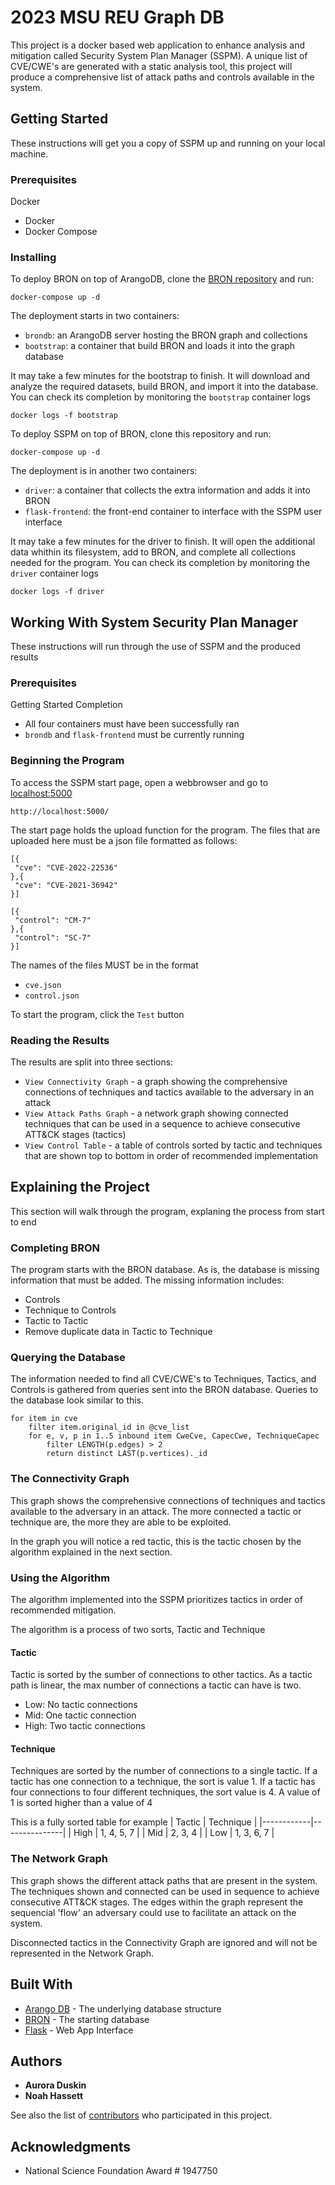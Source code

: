 # 2023 MSU REU Graph DB

This project is a docker based web application to enhance analysis and mitigation called Security System Plan Manager (SSPM).
A unique list of CVE/CWE's are generated with a static analysis tool, this project will produce a comprehensive list of attack paths and controls available in the system.

## Getting Started

These instructions will get you a copy of SSPM up and running on your local machine. 

### Prerequisites

Docker
- Docker
- Docker Compose

### Installing

To deploy BRON on top of ArangoDB, clone the [BRON repository](https://github.com/ALFA-group/BRON) and run:
```
docker-compose up -d
```
The deployment starts in two containers:
- `brondb`: an ArangoDB server hosting the BRON graph and collections
- `bootstrap`: a container that build BRON and loads it into the graph database

It may take a few minutes for the bootstrap to finish. It will download and analyze the required datasets,
build BRON, and import it into the database. You can check its completion by monitoring the `bootstrap` container logs
```
docker logs -f bootstrap
```

To deploy SSPM on top of BRON, clone this repository and run:
```
docker-compose up -d
```
The deployment is in another two containers:
- `driver`: a container that collects the extra information and adds it into BRON
- `flask-frontend`: the front-end container to interface with the SSPM user interface

It may take a few minutes for the driver to finish. It will open the additional data whithin its filesystem,
add to BRON, and complete all collections needed for the program. You can check its completion by monitoring
the `driver` container logs
```
docker logs -f driver
```
## Working With System Security Plan Manager

These instructions will run through the use of SSPM and the produced results

### Prerequisites

Getting Started Completion
- All four containers must have been successfully ran
- `brondb` and `flask-frontend` must be currently running

### Beginning the Program

To access the SSPM start page, open a webbrowser and go to [localhost:5000](http://localhost:5000/)
```
http://localhost:5000/
```

The start page holds the upload function for the program.
The files that are uploaded here must be a json file formatted as follows:
 ```
 [{
  "cve": "CVE-2022-22536"
},{
  "cve": "CVE-2021-36942"
}]
 ```
 ```
 [{
  "control": "CM-7"
},{
  "control": "SC-7"
}]
 ```

 The names of the files MUST be in the format
 - `cve.json`
 - `control.json`

 To start the program, click the `Test` button

 ### Reading the Results

The results are split into three sections:
- `View Connectivity Graph` - a graph showing the comprehensive connections of techniques and tactics available to the adversary in an attack
- `View Attack Paths Graph` - a network graph showing connected techniques that can be used in a sequence to achieve consecutive ATT&CK stages (tactics)
- `View Control Table` - a table of controls sorted by tactic and techniques that are shown top to bottom in order of recommended implementation

## Explaining the Project

This section will walk through the program, explaning the process from start to end

### Completing BRON

The program starts with the BRON database. As is, the database is missing information that must be added. The missing information includes:
- Controls
- Technique to Controls
- Tactic to Tactic
- Remove duplicate data in Tactic to Technique

### Querying the Database

The information needed to find all CVE/CWE's to Techniques, Tactics, and Controls is gathered from queries sent into the BRON database. Queries 
to the database look similar to this.

```
for item in cve
    filter item.original_id in @cve_list
    for e, v, p in 1..5 inbound item CweCve, CapecCwe, TechniqueCapec
        filter LENGTH(p.edges) > 2
        return distinct LAST(p.vertices)._id
```
### The Connectivity Graph

This graph shows the comprehensive connections of techniques and tactics available to the adversary in an attack.
The more connected a tactic or technique are, the more they are able to be exploited.

In the graph you will notice a red tactic, this is the tactic chosen by the algorithm explained in the next section.

### Using the Algorithm 

The algorithm implemented into the SSPM prioritizes tactics in order of recommended mitigation.

The algorithm is a process of two sorts, Tactic and Technique
#### Tactic 
Tactic is sorted by the sumber of connections to other tactics.
As a tactic path is linear, the max number of connections a tactic can have is two.
- Low: No tactic connections
- Mid: One tactic connection
- High: Two tactic connections
#### Technique
Techniques are sorted by the number of connections to a single tactic.
If a tactic has one connection to a technique, the sort is value 1.
If a tactic has four connections to four different techniques, the sort value is 4.
A value of 1 is sorted higher than a value of 4

This is a fully sorted table for example
| Tactic     |  Technique    |
|------------|---------------|
| High       |  1, 4, 5, 7   |
| Mid        |    2, 3, 4    |
| Low        |  1, 3, 6, 7   |

### The Network Graph

This graph shows the different attack paths that are present in the system.
The techniques shown and connected can be used in sequence to achieve consecutive ATT&CK stages.
The edges within the graph represent the sequencial 'flow' an adversary could use to facilitate an attack on the system.

Disconnected tactics in the Connectivity Graph are ignored and will not be represented in the Network Graph.
## Built With

* [Arango DB](https://www.arangodb.com/) - The underlying database structure
* [BRON](https://github.com/ALFA-group/BRON) - The starting database
* [Flask](https://flask.palletsprojects.com/en/2.3.x/) - Web App Interface

## Authors

* **Aurora Duskin**
* **Noah Hassett**

See also the list of [contributors](https://github.com/na245/reu-2023-flask/contributors) who participated in this project.

## Acknowledgments

* National Science Foundation Award # 1947750

